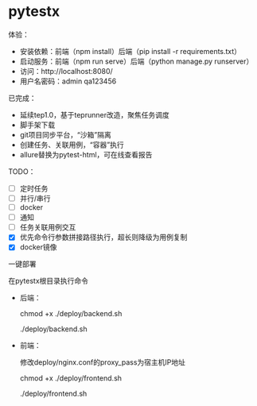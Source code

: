 # pytestx

体验：
- 安装依赖：前端（npm install）后端（pip install -r requirements.txt）
- 启动服务：前端（npm run serve）后端（python manage.py runserver）
- 访问：http://localhost:8080/ 
- 用户名密码：admin qa123456

已完成：
- 延续tep1.0，基于teprunner改造，聚焦任务调度
- 脚手架下载
- git项目同步平台，“沙箱”隔离
- 创建任务、关联用例，“容器”执行
- allure替换为pytest-html，可在线查看报告

TODO：
- [ ] 定时任务
- [ ] 并行/串行
- [ ] docker
- [ ] 通知
- [ ] 任务关联用例交互
- [x] 优先命令行参数拼接路径执行，超长则降级为用例复制
- [x] docker镜像

一键部署

在pytestx根目录执行命令

- 后端：
  
    chmod +x ./deploy/backend.sh
    
    ./deploy/backend.sh
  

- 前端： 
  
    修改deploy/nginx.conf的proxy_pass为宿主机IP地址
  
    chmod +x ./deploy/frontend.sh

    ./deploy/frontend.sh
